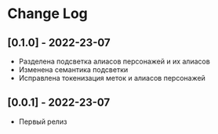 # Change Log

## [0.1.0] - 2022-23-07

- Разделена подсветка алиасов персонажей и их алиасов
- Изменена семантика подсветки
- Исправлена токенизация меток и алиасов персонажей

## [0.0.1] - 2022-23-07

- Первый релиз

